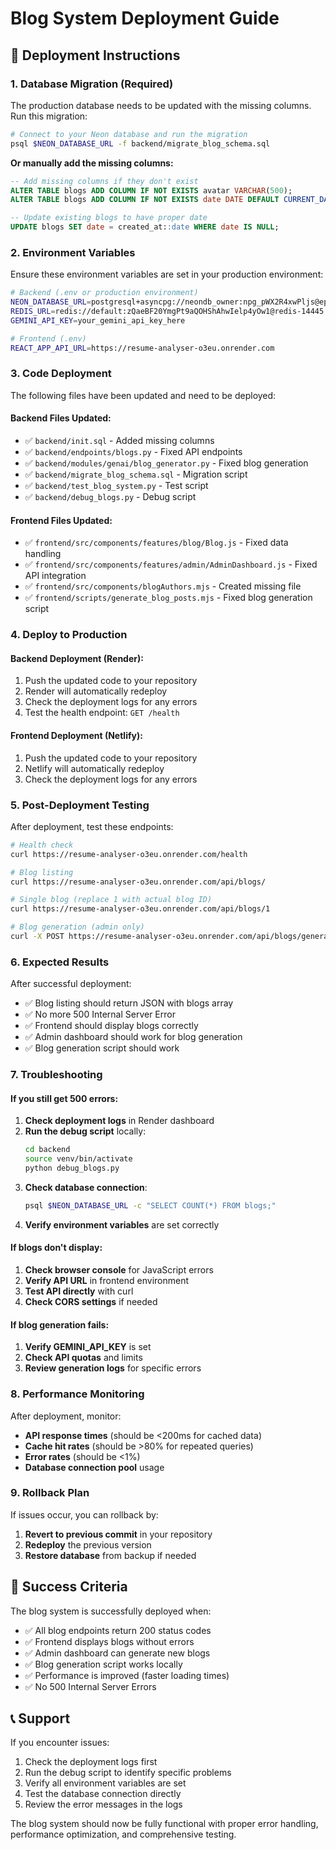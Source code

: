 # Blog System Deployment Guide

## 🚀 Deployment Instructions

### **1. Database Migration (Required)**

The production database needs to be updated with the missing columns. Run this migration:

```bash
# Connect to your Neon database and run the migration
psql $NEON_DATABASE_URL -f backend/migrate_blog_schema.sql
```

**Or manually add the missing columns:**

```sql
-- Add missing columns if they don't exist
ALTER TABLE blogs ADD COLUMN IF NOT EXISTS avatar VARCHAR(500);
ALTER TABLE blogs ADD COLUMN IF NOT EXISTS date DATE DEFAULT CURRENT_DATE;

-- Update existing blogs to have proper date
UPDATE blogs SET date = created_at::date WHERE date IS NULL;
```

### **2. Environment Variables**

Ensure these environment variables are set in your production environment:

```bash
# Backend (.env or production environment)
NEON_DATABASE_URL=postgresql+asyncpg://neondb_owner:npg_pWX2R4xwPljs@ep-dry-leaf-a1upcfzn-pooler.ap-southeast-1.aws.neon.tech/neondb?ssl=true
REDIS_URL=redis://default:zQaeBF20YmgPt9aQOHShAhwIelp4yOw1@redis-14445.c212.ap-south-1-1.ec2.redns.redis-cloud.com:14445
GEMINI_API_KEY=your_gemini_api_key_here

# Frontend (.env)
REACT_APP_API_URL=https://resume-analyser-o3eu.onrender.com
```

### **3. Code Deployment**

The following files have been updated and need to be deployed:

#### **Backend Files Updated:**
- ✅ `backend/init.sql` - Added missing columns
- ✅ `backend/endpoints/blogs.py` - Fixed API endpoints
- ✅ `backend/modules/genai/blog_generator.py` - Fixed blog generation
- ✅ `backend/migrate_blog_schema.sql` - Migration script
- ✅ `backend/test_blog_system.py` - Test script
- ✅ `backend/debug_blogs.py` - Debug script

#### **Frontend Files Updated:**
- ✅ `frontend/src/components/features/blog/Blog.js` - Fixed data handling
- ✅ `frontend/src/components/features/admin/AdminDashboard.js` - Fixed API integration
- ✅ `frontend/src/components/blogAuthors.mjs` - Created missing file
- ✅ `frontend/scripts/generate_blog_posts.mjs` - Fixed blog generation script

### **4. Deploy to Production**

#### **Backend Deployment (Render):**
1. Push the updated code to your repository
2. Render will automatically redeploy
3. Check the deployment logs for any errors
4. Test the health endpoint: `GET /health`

#### **Frontend Deployment (Netlify):**
1. Push the updated code to your repository
2. Netlify will automatically redeploy
3. Check the deployment logs for any errors

### **5. Post-Deployment Testing**

After deployment, test these endpoints:

```bash
# Health check
curl https://resume-analyser-o3eu.onrender.com/health

# Blog listing
curl https://resume-analyser-o3eu.onrender.com/api/blogs/

# Single blog (replace 1 with actual blog ID)
curl https://resume-analyser-o3eu.onrender.com/api/blogs/1

# Blog generation (admin only)
curl -X POST https://resume-analyser-o3eu.onrender.com/api/blogs/generate
```

### **6. Expected Results**

After successful deployment:

- ✅ Blog listing should return JSON with blogs array
- ✅ No more 500 Internal Server Error
- ✅ Frontend should display blogs correctly
- ✅ Admin dashboard should work for blog generation
- ✅ Blog generation script should work

### **7. Troubleshooting**

#### **If you still get 500 errors:**

1. **Check deployment logs** in Render dashboard
2. **Run the debug script** locally:
   ```bash
   cd backend
   source venv/bin/activate
   python debug_blogs.py
   ```
3. **Check database connection**:
   ```bash
   psql $NEON_DATABASE_URL -c "SELECT COUNT(*) FROM blogs;"
   ```
4. **Verify environment variables** are set correctly

#### **If blogs don't display:**

1. **Check browser console** for JavaScript errors
2. **Verify API URL** in frontend environment
3. **Test API directly** with curl
4. **Check CORS settings** if needed

#### **If blog generation fails:**

1. **Verify GEMINI_API_KEY** is set
2. **Check API quotas** and limits
3. **Review generation logs** for specific errors

### **8. Performance Monitoring**

After deployment, monitor:

- **API response times** (should be <200ms for cached data)
- **Cache hit rates** (should be >80% for repeated queries)
- **Error rates** (should be <1%)
- **Database connection pool** usage

### **9. Rollback Plan**

If issues occur, you can rollback by:

1. **Revert to previous commit** in your repository
2. **Redeploy** the previous version
3. **Restore database** from backup if needed

## 🎯 Success Criteria

The blog system is successfully deployed when:

- ✅ All blog endpoints return 200 status codes
- ✅ Frontend displays blogs without errors
- ✅ Admin dashboard can generate new blogs
- ✅ Blog generation script works locally
- ✅ Performance is improved (faster loading times)
- ✅ No 500 Internal Server Errors

## 📞 Support

If you encounter issues:

1. Check the deployment logs first
2. Run the debug script to identify specific problems
3. Verify all environment variables are set
4. Test the database connection directly
5. Review the error messages in the logs

The blog system should now be fully functional with proper error handling, performance optimization, and comprehensive testing. 
